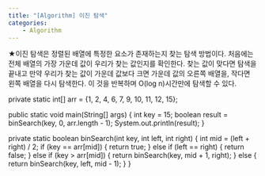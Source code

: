 ```yaml
---
title: "[Algorithm] 이진 탐색"
categories:
    - Algorithm
---
```

★이진 탐색은 정렬된 배열에 특정한 요소가 존재하는지 찾는 탐색 방법이다. 처음에는 전체 배열의 가장 가운데 값이 우리가 찾는 값인지를 확인한다. 찾는 값이 맞다면 탐색을 끝내고 만약 우리가 찾는 값이 가운데 값보다 크면 가운데 값의 오른쪽 배열을, 작다면 왼쪽 배열을 다시 탐색한다. 이 것을 반복하며 O(log n)시간만에 탐색할 수 있다.

private static int[] arr = {1, 2, 4, 6, 7, 9, 10, 11, 12, 15};
	
public static void main(String[] args) {
	int key = 15;
	boolean result = binSearch(key, 0, arr.length - 1);
	System.out.println(result);
}

private static boolean binSearch(int key, int left, int right) {
	int mid = (left + right) / 2;
	if (key == arr[mid]) {
		return true;
	} else if (left == right) {
		return false;
	} else if (key > arr[mid]) {
		return binSearch(key, mid + 1, right);
	} else {
		return binSearch(key, left, mid - 1);
	}
}